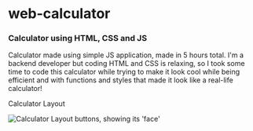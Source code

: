 <h1>web-calculator</h1>
<h3>Calculator using HTML, CSS and JS</h3>

<div>Calculator made using simple JS application, made in 5 hours total. I'm a backend developer but coding HTML and CSS is relaxing, so I took some time to code this calculator while trying to make it look cool while being efficient and with functions and styles that made it look like a real-life calculator!
  
  <p style="align-text: center;">Calculator Layout</p>
  <img style="display: block; margin: auto;" src="https://github.com/deveju/web-calculator/assets/117952692/4a393ddc-adbd-4006-b045-5742092f3000" alt="Calculator Layout buttons, showing its 'face'">
</div>

